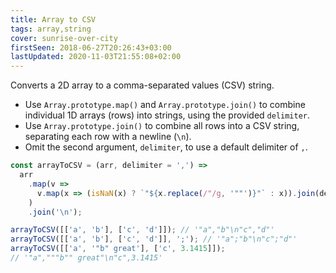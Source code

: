 ```yaml
---
title: Array to CSV
tags: array,string
cover: sunrise-over-city
firstSeen: 2018-06-27T20:26:43+03:00
lastUpdated: 2020-11-03T21:55:08+02:00
---
```


Converts a 2D array to a comma-separated values (CSV) string.

- Use `Array.prototype.map()` and `Array.prototype.join()` to combine individual 1D arrays (rows) into strings, using the provided `delimiter`.
- Use `Array.prototype.join()` to combine all rows into a CSV string, separating each row with a newline (`\n`).
- Omit the second argument, `delimiter`, to use a default delimiter of `,`.

```js
const arrayToCSV = (arr, delimiter = ',') =>
  arr
    .map(v =>
      v.map(x => (isNaN(x) ? `"${x.replace(/"/g, '""')}"` : x)).join(delimiter)
    )
    .join('\n');
```

```js
arrayToCSV([['a', 'b'], ['c', 'd']]); // '"a","b"\n"c","d"'
arrayToCSV([['a', 'b'], ['c', 'd']], ';'); // '"a";"b"\n"c";"d"'
arrayToCSV([['a', '"b" great'], ['c', 3.1415]]);
// '"a","""b"" great"\n"c",3.1415'
```
